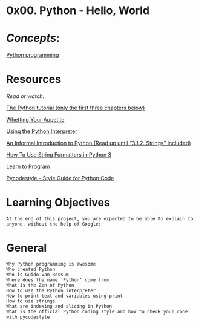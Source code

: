 # 0x00. Python - Hello, World

  # *Concepts*:
  [Python programming](https://intranet.alxswe.com/concepts/550)


# Resources
*Read or watch:*

  [The Python tutorial (only the first three chapters below)](https://intranet.alxswe.com/rltoken/JsFCs_NBzMAR7-XPAZ9BoA)

  [Whetting Your Appetite](https://intranet.alxswe.com/rltoken/kifRlLG2iMX5AZiW8lrCMg)

  [Using the Python Interpreter](https://intranet.alxswe.com/rltoken/RVpfAuagCo9SdfYeoHd6jg)

  [An Informal Introduction to Python (Read up until “3.1.2. Strings” included)](https://intranet.alxswe.com/rltoken/bVps0ZPWq7qVZ7vc-eJGTw)

  [How To Use String Formatters in Python 3](https://intranet.alxswe.com/rltoken/Ju0J8BxkuPX5yKZctyKfsQ)

  [Learn to Program](https://intranet.alxswe.com/rltoken/szBsJ-Qyig_RrImN7RGlOg)

  [Pycodestyle – Style Guide for Python Code](https://intranet.alxswe.com/rltoken/tgYt-0zVy1T4sDlE9ohxnA)

# Learning Objectives
    At the end of this project, you are expected to be able to explain to anyone, without the help of Google:

# General

    Why Python programming is awesome
    Who created Python
    Who is Guido van Rossum
    Where does the name ‘Python’ come from
    What is the Zen of Python
    How to use the Python interpreter
    How to print text and variables using print
    How to use strings
    What are indexing and slicing in Python
    What is the official Python coding style and how to check your code with pycodestyle
